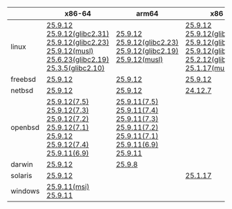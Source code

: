 ||x86-64|arm64|x86|ppc64le|armv7|armel|
| --- | --- | --- | --- | --- | --- | --- |
|linux|[25.9.12](https://github.com/roswell/sbcl_head/releases/download/25.9.12/sbcl-25.9.12-x86-64-linux-binary.tar.bz2)<br />[25.9.12(glibc2.31)](https://github.com/roswell/sbcl_head/releases/download/25.9.12/sbcl-25.9.12-x86-64-linux-glibc2.31-binary.tar.bz2)<br />[25.9.12(glibc2.23)](https://github.com/roswell/sbcl_head/releases/download/25.9.12/sbcl-25.9.12-x86-64-linux-glibc2.23-binary.tar.bz2)<br />[25.9.12(musl)](https://github.com/roswell/sbcl_head/releases/download/25.9.12/sbcl-25.9.12-x86-64-linux-musl-binary.tar.bz2)<br />[25.6.23(glibc2.19)](https://github.com/roswell/sbcl_head/releases/download/25.6.23/sbcl-25.6.23-x86-64-linux-glibc2.19-binary.tar.bz2)<br />[25.3.5(glibc2.10)](https://github.com/roswell/sbcl_head/releases/download/25.3.5/sbcl-25.3.5-x86-64-linux-glibc2.10-binary.tar.bz2)<br />|[25.9.12](https://github.com/roswell/sbcl_head/releases/download/25.9.12/sbcl-25.9.12-arm64-linux-binary.tar.bz2)<br />[25.9.12(glibc2.23)](https://github.com/roswell/sbcl_head/releases/download/25.9.12/sbcl-25.9.12-arm64-linux-glibc2.23-binary.tar.bz2)<br />[25.9.12(glibc2.19)](https://github.com/roswell/sbcl_head/releases/download/25.9.12/sbcl-25.9.12-arm64-linux-glibc2.19-binary.tar.bz2)<br />[25.9.12(musl)](https://github.com/roswell/sbcl_head/releases/download/25.9.12/sbcl-25.9.12-arm64-linux-musl-binary.tar.bz2)<br />|[25.9.12](https://github.com/roswell/sbcl_head/releases/download/25.9.12/sbcl-25.9.12-x86-linux-binary.tar.bz2)<br />[25.9.12(glibc2.31)](https://github.com/roswell/sbcl_head/releases/download/25.9.12/sbcl-25.9.12-x86-linux-glibc2.31-binary.tar.bz2)<br />[25.9.12(glibc2.23)](https://github.com/roswell/sbcl_head/releases/download/25.9.12/sbcl-25.9.12-x86-linux-glibc2.23-binary.tar.bz2)<br />[25.9.12(glibc2.19)](https://github.com/roswell/sbcl_head/releases/download/25.9.12/sbcl-25.9.12-x86-linux-glibc2.19-binary.tar.bz2)<br />[25.2.12(glibc2.10)](https://github.com/roswell/sbcl_head/releases/download/25.2.12/sbcl-25.2.12-x86-linux-glibc2.10-binary.tar.bz2)<br />[25.1.17(musl)](https://github.com/roswell/sbcl_head/releases/download/25.1.17/sbcl-25.1.17-x86-linux-musl-binary.tar.bz2)<br />|[25.9.11](https://github.com/roswell/sbcl_head/releases/download/25.9.11/sbcl-25.9.11-ppc64le-linux-binary.tar.bz2)<br />[25.9.11(glibc2.23)](https://github.com/roswell/sbcl_head/releases/download/25.9.11/sbcl-25.9.11-ppc64le-linux-glibc2.23-binary.tar.bz2)<br />[25.9.11(glibc2.19)](https://github.com/roswell/sbcl_head/releases/download/25.9.11/sbcl-25.9.11-ppc64le-linux-glibc2.19-binary.tar.bz2)<br />|[25.9.11](https://github.com/roswell/sbcl_head/releases/download/25.9.11/sbcl-25.9.11-armv7-linux-binary.tar.bz2)<br />|[25.1.17](https://github.com/roswell/sbcl_head/releases/download/25.1.17/sbcl-25.1.17-armel-linux-binary.tar.bz2)<br />|
|freebsd|[25.9.12](https://github.com/roswell/sbcl_head/releases/download/25.9.12/sbcl-25.9.12-x86-64-freebsd-binary.tar.bz2)<br />|[25.9.12](https://github.com/roswell/sbcl_head/releases/download/25.9.12/sbcl-25.9.12-arm64-freebsd-binary.tar.bz2)<br />|[25.9.12](https://github.com/roswell/sbcl_head/releases/download/25.9.12/sbcl-25.9.12-x86-freebsd-binary.tar.bz2)<br />||||
|netbsd|[25.9.12](https://github.com/roswell/sbcl_head/releases/download/25.9.12/sbcl-25.9.12-x86-64-netbsd-binary.tar.bz2)<br />|[25.9.12](https://github.com/roswell/sbcl_head/releases/download/25.9.12/sbcl-25.9.12-arm64-netbsd-binary.tar.bz2)<br />|[24.12.7](https://github.com/roswell/sbcl_head/releases/download/24.12.7/sbcl-24.12.7-x86-netbsd-binary.tar.bz2)<br />||||
|openbsd|[25.9.12(7.5)](https://github.com/roswell/sbcl_head/releases/download/25.9.12/sbcl-25.9.12-x86-64-openbsd-7.5-binary.tar.bz2)<br />[25.9.12(7.3)](https://github.com/roswell/sbcl_head/releases/download/25.9.12/sbcl-25.9.12-x86-64-openbsd-7.3-binary.tar.bz2)<br />[25.9.12(7.2)](https://github.com/roswell/sbcl_head/releases/download/25.9.12/sbcl-25.9.12-x86-64-openbsd-7.2-binary.tar.bz2)<br />[25.9.12(7.1)](https://github.com/roswell/sbcl_head/releases/download/25.9.12/sbcl-25.9.12-x86-64-openbsd-7.1-binary.tar.bz2)<br />[25.9.12](https://github.com/roswell/sbcl_head/releases/download/25.9.12/sbcl-25.9.12-x86-64-openbsd-binary.tar.bz2)<br />[25.9.12(7.4)](https://github.com/roswell/sbcl_head/releases/download/25.9.12/sbcl-25.9.12-x86-64-openbsd-7.4-binary.tar.bz2)<br />[25.9.11(6.9)](https://github.com/roswell/sbcl_head/releases/download/25.9.11/sbcl-25.9.11-x86-64-openbsd-6.9-binary.tar.bz2)<br />|[25.9.11(7.5)](https://github.com/roswell/sbcl_head/releases/download/25.9.11/sbcl-25.9.11-arm64-openbsd-7.5-binary.tar.bz2)<br />[25.9.11(7.4)](https://github.com/roswell/sbcl_head/releases/download/25.9.11/sbcl-25.9.11-arm64-openbsd-7.4-binary.tar.bz2)<br />[25.9.11(7.3)](https://github.com/roswell/sbcl_head/releases/download/25.9.11/sbcl-25.9.11-arm64-openbsd-7.3-binary.tar.bz2)<br />[25.9.11(7.2)](https://github.com/roswell/sbcl_head/releases/download/25.9.11/sbcl-25.9.11-arm64-openbsd-7.2-binary.tar.bz2)<br />[25.9.11(7.1)](https://github.com/roswell/sbcl_head/releases/download/25.9.11/sbcl-25.9.11-arm64-openbsd-7.1-binary.tar.bz2)<br />[25.9.11(6.9)](https://github.com/roswell/sbcl_head/releases/download/25.9.11/sbcl-25.9.11-arm64-openbsd-6.9-binary.tar.bz2)<br />[25.9.11](https://github.com/roswell/sbcl_head/releases/download/25.9.11/sbcl-25.9.11-arm64-openbsd-binary.tar.bz2)<br />|||||
|darwin|[25.9.12](https://github.com/roswell/sbcl_head/releases/download/25.9.12/sbcl-25.9.12-x86-64-darwin-binary.tar.bz2)<br />|[25.9.8](https://github.com/roswell/sbcl_head/releases/download/25.9.8/sbcl-25.9.8-arm64-darwin-binary.tar.bz2)<br />|||||
|solaris|[25.9.12](https://github.com/roswell/sbcl_head/releases/download/25.9.12/sbcl-25.9.12-x86-64-solaris-binary.tar.bz2)<br />||[25.1.17](https://github.com/roswell/sbcl_head/releases/download/25.1.17/sbcl-25.1.17-x86-solaris-binary.tar.bz2)<br />||||
|windows|[25.9.11(msi)](https://github.com/roswell/sbcl_head/releases/download/25.9.11/sbcl-25.9.11-x86-64-windows-binary.msi)<br />[25.9.11](https://github.com/roswell/sbcl_head/releases/download/25.9.11/sbcl-25.9.11-x86-64-windows-binary.tar.bz2)<br />||||||
